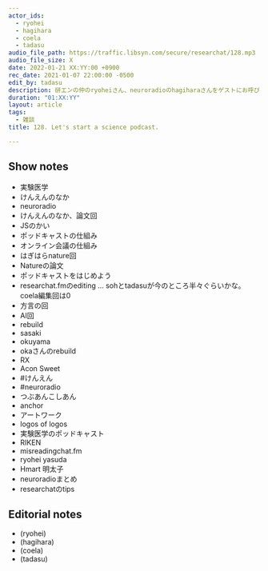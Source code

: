```yaml
---
actor_ids:
  - ryohei
  - hagihara
  - coela
  - tadasu
audio_file_path: https://traffic.libsyn.com/secure/researchat/128.mp3
audio_file_size: X
date: 2022-01-21 XX:YY:00 +0900
rec_date: 2021-01-07 22:00:00 -0500
edit_by: tadasu
description: 研エンの仲のryoheiさん、neuroradioのhagiharaさんをゲストにお呼びし、研究者/科学者ポッドキャストのはじめ方について話しました。
duration: "01:XX:YY"
layout: article
tags:
  - 雑談
title: 128. Let's start a science podcast.

---
```

## Show notes
- 実験医学
- けんえんのなか
- neuroradio
- けんえんのなか、論文回
- JSのかい
- ポッドキャストの仕組み
- オンライン会議の仕組み
- はぎはらnature回
- Natureの論文
- ポッドキャストをはじめよう
- researchat.fmのediting … sohとtadasuが今のところ半々ぐらいかな。coela編集回は0
- 方言の回
- AI回
- rebuild
- sasaki
- okuyama
- okaさんのrebuild
- RX
- Acon Sweet
- #けんえん
- #neuroradio
- つぶあんこしあん
- anchor
- アートワーク
- logos of logos
- 実験医学のポッドキャスト
- RIKEN
- misreadingchat.fm
- ryohei yasuda
- Hmart 明太子
- neuroradioまとめ
- researchatのtips

## Editorial notes
- (ryohei)
- (hagihara)
- (coela)
- (tadasu)
